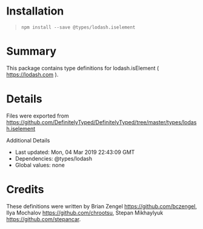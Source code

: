 # Installation
> `npm install --save @types/lodash.iselement`

# Summary
This package contains type definitions for lodash.isElement ( https://lodash.com ).

# Details
Files were exported from https://github.com/DefinitelyTyped/DefinitelyTyped/tree/master/types/lodash.iselement

Additional Details
 * Last updated: Mon, 04 Mar 2019 22:43:09 GMT
 * Dependencies: @types/lodash
 * Global values: none

# Credits
These definitions were written by Brian Zengel <https://github.com/bczengel>, Ilya Mochalov <https://github.com/chrootsu>, Stepan Mikhaylyuk <https://github.com/stepancar>.
